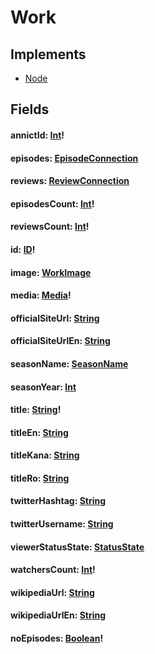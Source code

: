 # Work

## Implements

- [Node](/api/graphql/interfaces/node.md)


## Fields

#### annictId: [Int](/api/graphql/scalars/int.md)!

#### episodes: [EpisodeConnection](/api/graphql/objects/episode-connection.md)

#### reviews: [ReviewConnection](/api/graphql/objects/review-connection.md)

#### episodesCount: [Int](/api/graphql/scalars/int.md)!
#### reviewsCount: [Int](/api/graphql/scalars/int.md)!

#### id: [ID](/api/graphql/scalars/id.md)!

#### image: [WorkImage](/api/graphql/objects/work-image.md)

#### media: [Media](/api/graphql/enums/media.md)!

#### officialSiteUrl: [String](/api/graphql/scalars/string.md)

#### officialSiteUrlEn: [String](/api/graphql/scalars/string.md)

#### seasonName: [SeasonName](/api/graphql/enums/season-name.md)

#### seasonYear: [Int](/api/graphql/scalars/int.md)

#### title: [String](/api/graphql/scalars/string.md)!

#### titleEn: [String](/api/graphql/scalars/string.md)

#### titleKana: [String](/api/graphql/scalars/string.md)

#### titleRo: [String](/api/graphql/scalars/string.md)

#### twitterHashtag: [String](/api/graphql/scalars/string.md)

#### twitterUsername: [String](/api/graphql/scalars/string.md)

#### viewerStatusState: [StatusState](/api/graphql/enums/status-state.md)

#### watchersCount: [Int](/api/graphql/scalars/int.md)!

#### wikipediaUrl: [String](/api/graphql/scalars/string.md)

#### wikipediaUrlEn: [String](/api/graphql/scalars/string.md)

#### noEpisodes: [Boolean](/api/graphql/scalars/boolean.md)!
